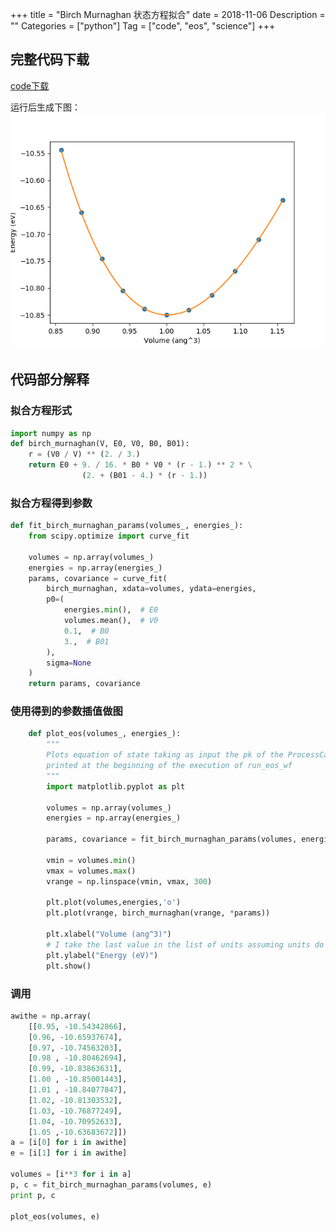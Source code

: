 +++
title = "Birch Murnaghan 状态方程拟合"
date = 2018-11-06
Description = ""
Categories = ["python"]
Tag = ["code", "eos", "science"]
+++

## 完整代码下载
[code下载](https://github.com/unkcpz/images/blob/master/zpcknu-blog/fit-bm-eos.py)

运行后生成下图：
![](https://raw.githubusercontent.com/unkcpz/images/master/zpcknu-blog/fit-bm.png)


## 代码部分解释

### 拟合方程形式
```python
import numpy as np
def birch_murnaghan(V, E0, V0, B0, B01):
    r = (V0 / V) ** (2. / 3.)
    return E0 + 9. / 16. * B0 * V0 * (r - 1.) ** 2 * \
                (2. + (B01 - 4.) * (r - 1.))
```

### 拟合方程得到参数
```python
def fit_birch_murnaghan_params(volumes_, energies_):
    from scipy.optimize import curve_fit

    volumes = np.array(volumes_)
    energies = np.array(energies_)
    params, covariance = curve_fit(
        birch_murnaghan, xdata=volumes, ydata=energies,
        p0=(
            energies.min(),  # E0
            volumes.mean(),  # V0
            0.1,  # B0
            3.,  # B01
        ),
        sigma=None
    )
    return params, covariance
```

### 使用得到的参数插值做图
```python
    def plot_eos(volumes_, energies_):
        """
        Plots equation of state taking as input the pk of the ProcessCalculation
        printed at the beginning of the execution of run_eos_wf
        """
        import matplotlib.pyplot as plt

        volumes = np.array(volumes_)
        energies = np.array(energies_)

        params, covariance = fit_birch_murnaghan_params(volumes, energies)

        vmin = volumes.min()
        vmax = volumes.max()
        vrange = np.linspace(vmin, vmax, 300)

        plt.plot(volumes,energies,'o')
        plt.plot(vrange, birch_murnaghan(vrange, *params))

        plt.xlabel("Volume (ang^3)")
        # I take the last value in the list of units assuming units do not change
        plt.ylabel("Energy (eV)")
        plt.show()
```

### 调用

```python
awithe = np.array(
    [[0.95, -10.54342866],
    [0.96, -10.65937674],
    [0.97, -10.74563203],
    [0.98 , -10.80462694],
    [0.99, -10.83863631],
    [1.00 , -10.85001443],
    [1.01 , -10.84077847],
    [1.02, -10.81303532],
    [1.03, -10.76877249],
    [1.04, -10.70952633],
    [1.05 ,-10.63683672]])
a = [i[0] for i in awithe]
e = [i[1] for i in awithe]

volumes = [i**3 for i in a]
p, c = fit_birch_murnaghan_params(volumes, e)
print p, c

plot_eos(volumes, e)
```
